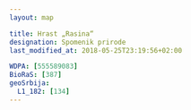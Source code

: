 ```yaml
---
layout: map

title: Hrast „Rasina“
designation: Spomenik prirode
last_modified_at: 2018-05-25T23:19:56+02:00

WDPA: [555589083]
BioRaS: [387]
geoSrbija:
  L1_182: [134]
---
```

